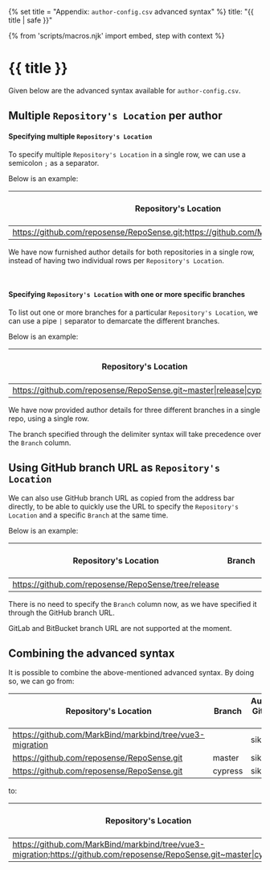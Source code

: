 {% set title = "Appendix: `author-config.csv` advanced syntax" %}
<frontmatter>
  title: "{{ title | safe }}"
</frontmatter>

{% from 'scripts/macros.njk' import embed, step with context %}

<h1 class="display-4"><md>{{ title }}</md></h1>

<div class="lead">

Given below are the advanced syntax available for `author-config.csv`. 
</div>

## Multiple `Repository's Location` per author

#### Specifying multiple `Repository's Location`

To specify multiple `Repository's Location` in a single row, we can use a semicolon `;` as a separator.

Below is an example:

| Repository's Location                                                               | Branch  | Author's Git Host ID | ... Hidden columns    |
|-------------------------------------------------------------------------------------|---------|----------------------|-----------------------|
| https://github.com/reposense/RepoSense.git;https://github.com/MarkBind/markbind.git | master  | sikai00              | --                    |

We have now furnished author details for both repositories in a single row, instead of having two individual rows per `Repository's Location`.

<br>

#### Specifying `Repository's Location` with one or more specific branches

To list out one or more branches for a particular `Repository's Location`, we can use a pipe `|` separator to demarcate the different branches.

Below is an example:

| Repository's Location                                                | Branch   | Author's Git Host ID | ... Hidden columns    |
|----------------------------------------------------------------------|----------|----------------------|-----------------------|
| https://github.com/reposense/RepoSense.git~master\|release\|cypress  | master   | sikai00              | --                    |

We have now provided author details for three different branches in a single repo, using a single row.

<box type="info" seamless>

The branch specified through the delimiter syntax will take precedence over the `Branch` column.
</box>

<!-- ==================================================================================================== -->

## Using GitHub branch URL as `Repository's Location`

We can also use GitHub branch URL as copied from the address bar directly, to be able to quickly use the URL to specify the `Repository's Location` and a specific `Branch` at the same time.

Below is an example:

| Repository's Location                               | Branch   | Author's Git Host ID | ... Hidden columns    |
|-----------------------------------------------------|----------|----------------------|-----------------------|
| https://github.com/reposense/RepoSense/tree/release |          | sikai00              | --                    |

There is no need to specify the `Branch` column now, as we have specified it through the GitHub branch URL.

<box type="warning" seamless>

GitLab and BitBucket branch URL are not supported at the moment.
</box>

<!-- ==================================================================================================== -->

## Combining the advanced syntax

It is possible to combine the above-mentioned advanced syntax. By doing so, we can go from:

| Repository's Location                                    | Branch   | Author's Git Host ID | ... Hidden columns    |
|----------------------------------------------------------|----------|----------------------|-----------------------|
| https://github.com/MarkBind/markbind/tree/vue3-migration |          | sikai00              | --                    |
| https://github.com/reposense/RepoSense.git               | master   | sikai00              | --                    |
| https://github.com/reposense/RepoSense.git               | cypress  | sikai00              | --                    |

to:

| Repository's Location                                                                                               | Branch   | Author's Git Host ID | ... Hidden columns    |
|---------------------------------------------------------------------------------------------------------------------|----------|----------------------|-----------------------|
| https://github.com/MarkBind/markbind/tree/vue3-migration;https://github.com/reposense/RepoSense.git~master\|cypress |          | sikai00              | --                    |

<br>
